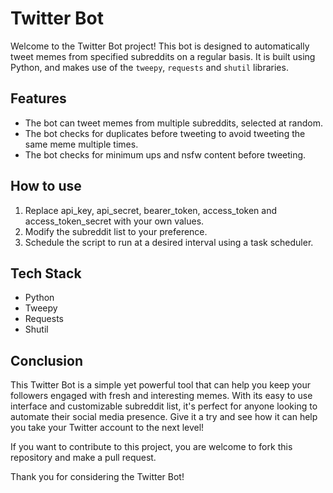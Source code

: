 # Twitter Bot

Welcome to the Twitter Bot project! This bot is designed to automatically tweet memes from specified subreddits on a regular basis. It is built using Python, and makes use of the `tweepy`, `requests` and `shutil` libraries. 

## Features
- The bot can tweet memes from multiple subreddits, selected at random.
- The bot checks for duplicates before tweeting to avoid tweeting the same meme multiple times.
- The bot checks for minimum ups and nsfw content before tweeting.

## How to use
1. Replace api_key, api_secret, bearer_token, access_token and access_token_secret with your own values.
2. Modify the subreddit list to your preference.
3. Schedule the script to run at a desired interval using a task scheduler.

## Tech Stack
- Python
- Tweepy
- Requests
- Shutil

## Conclusion

This Twitter Bot is a simple yet powerful tool that can help you keep your followers engaged with fresh and interesting memes. With its easy to use interface and customizable subreddit list, it's perfect for anyone looking to automate their social media presence. Give it a try and see how it can help you take your Twitter account to the next level!

If you want to contribute to this project, you are welcome to fork this repository and make a pull request.

Thank you for considering the Twitter Bot!

